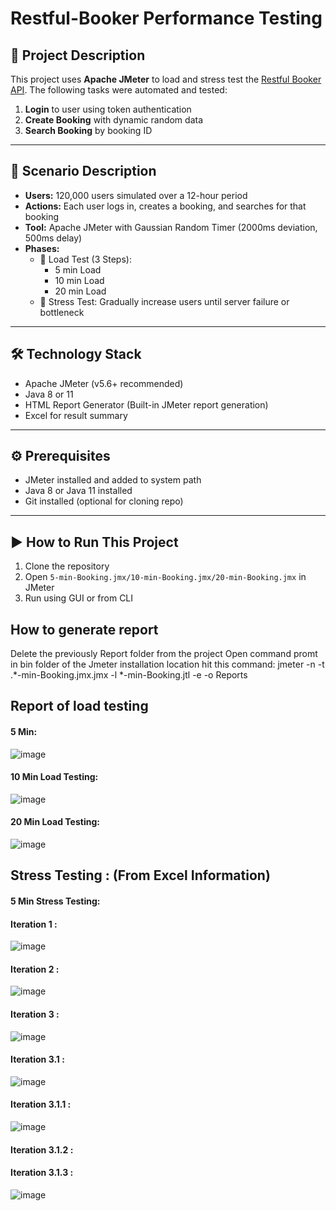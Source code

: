 # Restful-Booker Performance Testing

## 📘 Project Description

This project uses **Apache JMeter** to load and stress test the [Restful Booker API](https://restful-booker.herokuapp.com/). The following tasks were automated and tested:

1. **Login** to user using token authentication  
2. **Create Booking** with dynamic random data  
3. **Search Booking** by booking ID  

---

## 🚀 Scenario Description

- **Users:** 120,000 users simulated over a 12-hour period  
- **Actions:** Each user logs in, creates a booking, and searches for that booking  
- **Tool:** Apache JMeter with Gaussian Random Timer (2000ms deviation, 500ms delay)  
- **Phases:**
  - 🔹 Load Test (3 Steps):  
    - 5 min Load  
    - 10 min Load  
    - 20 min Load  
  - 🔹 Stress Test: Gradually increase users until server failure or bottleneck
---

## 🛠️ Technology Stack

- Apache JMeter (v5.6+ recommended)  
- Java 8 or 11  
- HTML Report Generator (Built-in JMeter report generation)  
- Excel for result summary
---

## ⚙️ Prerequisites

- JMeter installed and added to system path  
- Java 8 or Java 11 installed  
- Git installed (optional for cloning repo)

---

## ▶️ How to Run This Project

1. Clone the repository  
2. Open `5-min-Booking.jmx/10-min-Booking.jmx/20-min-Booking.jmx` in JMeter  
3. Run using GUI or from CLI

## How to generate report
Delete the previously Report folder from the project
Open command promt in bin folder of the Jmeter installation location
hit this command: jmeter -n -t .\*-min-Booking.jmx.jmx -l *-min-Booking.jtl -e -o Reports

## Report of load testing
#### 5 Min:
![image](https://github.com/user-attachments/assets/9e74cea9-d9dd-468f-9bdf-2a204f7489b7)

#### 10 Min Load Testing:
![image](https://github.com/user-attachments/assets/1dabd632-7f8e-44cd-ac5f-5d5afdc00767)

#### 20 Min Load Testing:
![image](https://github.com/user-attachments/assets/0c8ce14e-0d25-48a1-b006-4152c5b7362e)

## Stress Testing : (From Excel Information)
#### 5 Min Stress Testing:
#### Iteration 1 :
![image](https://github.com/user-attachments/assets/fc90cb29-49e5-4e2a-94ba-75fa07b85636)

#### Iteration 2 :
![image](https://github.com/user-attachments/assets/9e74cea9-d9dd-468f-9bdf-2a204f7489b7)

#### Iteration 3 :
![image](https://github.com/user-attachments/assets/a3e785ee-1b7b-484e-881a-26c631770dd5)

#### Iteration 3.1 :
![image](https://github.com/user-attachments/assets/065a87d0-1a32-45ad-96c0-0edb1c280279)

#### Iteration 3.1.1 :
![image](https://github.com/user-attachments/assets/4c0c7fe3-3b72-4b3d-8701-3fc3039dc563)

#### Iteration 3.1.2 :

#### Iteration 3.1.3 :
![image](https://github.com/user-attachments/assets/571e8ec0-5974-475a-83f5-356068254389)
